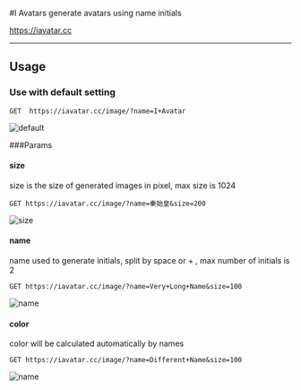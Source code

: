 #I Avatars
generate avatars using name initials

https://iavatar.cc

---------

## Usage

### Use with default setting

```
GET  https://iavatar.cc/image/?name=I+Avatar
```

![default](https://iavatar.cc/image/?name=I+Avatar "Default")


###Params

#### size

size is the size of generated images in pixel, max size is 1024

```
GET https://iavatar.cc/image/?name=秦始皇&size=200
```

![size](https://iavatar.cc/image/?name=秦始皇&size=200 "Size")

#### name

name used to generate initials, split by space or + , max number of initials is 2

```
GET https://iavatar.cc/image/?name=Very+Long+Name&size=100
```

![name](https://iavatar.cc/image/?name=Very+Long+Name&size=100 "Name")

#### color

color will be calculated automatically by names

```
GET https://iavatar.cc/image/?name=Different+Name&size=100
```
![name](https://iavatar.cc/image/?name=Different+Name&size=100 "Color")